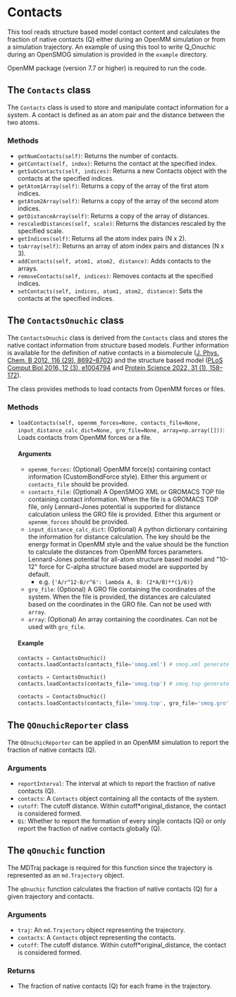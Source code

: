 # Contacts
This tool reads structure based model contact content and calculates the fraction of native contacts (Q) either during an OpenMM simulation or from a simulation trajectory. An example of using this tool to write Q_Onuchic during an OpenSMOG simulation is provided in the `example` directory.

OpenMM package (version 7.7 or higher) is required to run the code.

## The `Contacts` class

The `Contacts` class is used to store and manipulate contact information for a system. A contact is defined as an atom pair and the distance between the two atoms.

### Methods

- `getNumContacts(self)`: Returns the number of contacts.
- `getContact(self, index)`: Returns the contact at the specified index.
- `getSubContacts(self, indices)`: Returns a new Contacts object with the contacts at the specified indices.
- `getAtom1Array(self)`: Returns a copy of the array of the first atom indices.
- `getAtom2Array(self)`: Returns a copy of the array of the second atom indices.
- `getDistanceArray(self)`: Returns a copy of the array of distances.
- `rescaledDistances(self, scale)`: Returns the distances rescaled by the specified scale.
- `getIndices(self)`: Returns all the atom index pairs (N x 2).
- `toArray(self)`: Returns an array of atom index pairs and distances (N x 3).
- `addContacts(self, atom1, atom2, distance)`: Adds contacts to the arrays.
- `removeContacts(self, indices)`: Removes contacts at the specified indices.
- `setContacts(self, indices, atom1, atom2, distance)`: Sets the contacts at the specified indices.

## The `ContactsOnuchic` class

The `ContactsOnuchic` class is derived from the `Contacts` class and stores the native contact information from structure based models. Further information is available for the definition of native contacts in a biomolecule ([J. Phys. Chem. B 2012, 116 (29), 8692–8702](https://doi.org/10.1021/jp300852d)) and the structure based model ([PLoS Comput Biol 2016, 12 (3), e1004794](https://doi.org/10.1371/journal.pcbi.1004794) and [Protein Science 2022, 31 (1), 158–172](https://doi.org/10.1002/pro.4209)).

The class provides methods to load contacts from OpenMM forces or files.

### Methods

- `loadContacts(self, openmm_forces=None, contacts_file=None, input_distance_calc_dict=None, gro_file=None, array=np.array([]))`: Loads contacts from OpenMM forces or a file. 

    #### Arguments

    - `openmm_forces`: (Optional) OpenMM force(s) containing contact information (CustomBondForce style). Either this argument or `contacts_file` should be provided.
    - `contacts_file`: (Optional) A OpenSMOG XML or GROMACS TOP file containing contact information. When the file is a GROMACS TOP file, only Lennard-Jones potential is supported for distance calculation unless the GRO file is provided. Either this argument or `openmm_forces` should be provided.
    - `input_distance_calc_dict`: (Optional) A python dictionary containing the information for distance calculation. The key should be the energy format in OpenMM style and the value should be the function to calculate the distances from OpenMM forces parameters. Lennard-Jones potential for all-atom structure based model and "10-12" force for C-alpha structure based model are supported by default.
        - e.g. `{'A/r^12-B/r^6': lambda A, B: (2*A/B)**(1/6)}`
    - `gro_file`: (Optional) A GRO file containing the coordinates of the system. When the file is provided, the distances are calculated based on the coordinates in the GRO file. Can not be used with `array`.
    - `array`: (Optional) An array containing the coordinates. Can not be used with `gro_file`.

    #### Example

    ```python
    contacts = ContactsOnuchic()
    contacts.loadContacts(contacts_file='smog.xml') # smog.xml generated by SMOG 2 for OpenSMOG
    ```
    ```python
    contacts = ContactsOnuchic()
    contacts.loadContacts(contacts_file='smog.top') # smog.top generated by SMOG 2 for GROMACS
    ```
    ```python
    contacts = ContactsOnuchic()
    contacts.loadContacts(contacts_file='smog.top', gro_file='smog.gro') # self defined smog.top and native structure smog.gro
    ```

## The `QOnuchicReporter` class

The `QOnuchicReporter` can be applied in an OpenMM simulation to report the fraction of native contacts (Q).

### Arguments

- `reportInterval`: The interval at which to report the fraction of native contacts (Q).
- `contacts`: A `Contacts` object containing all the contacts of the system.
- `cutoff`: The cutoff distance. Within cutoff*original_distance, the contact is considered formed.
- `Qi`: Whether to report the formation of every single contacts (Qi) or only report the fraction of native contacts globally (Q).

## The `qOnuchic` function

The MDTraj package is required for this function since the trajectory is represented as an `md.Trajectory` object.

The `qOnuchic` function calculates the fraction of native contacts (Q) for a given trajectory and contacts.

### Arguments

- `traj`: An `md.Trajectory` object representing the trajectory.
- `contacts`: A `Contacts` object representing the contacts.
- `cutoff`: The cutoff distance. Within cutoff*original_distance, the contact is considered formed.

### Returns

- The fraction of native contacts (Q) for each frame in the trajectory.
